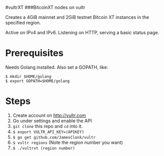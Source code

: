 #vultrXT
###BitcoinXT nodes on vultr

Creates a 4GiB mainnet and 2GiB testnet Bitcoin XT instances in the specified region.

Active on IPv4 and IPv6. Listening on HTTP, serving a basic status page.

# Prerequisites

Needs Golang installed. Also set a GOPATH, like:

```
$ mkdir $HOME/golang
$ export GOPATH=$HOME/golang
```

# Steps

1. Create account on http://vultr.com
2. Go under settings and enable the API
3. `git clone` this repo and `cd` into it.
4. `$ export VULTR_API_KEY=(APIKEY)`
5. `$ go get github.com/JamesClonk/vultr`
6. `$ vultr regions` (Note the region number you want)
7. `$ ./vultrxt (region number)`
